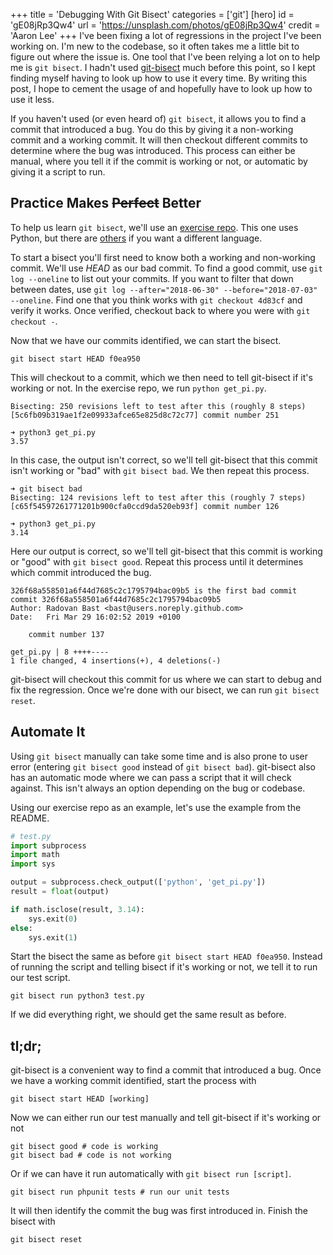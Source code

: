 +++
title = 'Debugging With Git Bisect'
categories = ['git']
[hero]
  id = 'gE08jRp3Qw4'
  url = 'https://unsplash.com/photos/gE08jRp3Qw4'
  credit = 'Aaron Lee'
+++
I've been fixing a lot of regressions in the project I've been working on. I'm
new to the codebase, so it often takes me a little bit to figure out where the
issue is. One tool that I've been relying a lot on to help me is `git bisect`. I
hadn't used [git-bisect](https://git-scm.com/docs/git-bisect) much before this
point, so I kept finding myself having to look up how to use it every time. By
writing this post, I hope to cement the usage of and hopefully have to look up
how to use it less.

If you haven't used (or even heard of) `git bisect`, it allows you to find a commit
that introduced a bug. You do this by giving it a non-working commit and a working
commit. It will then checkout different commits to determine where the bug was
introduced. This process can either be manual, where you tell it if the commit
is working or not, or automatic by giving it a script to run.

## Practice Makes ~~Perfect~~ Better

To help us learn `git bisect`, we'll use an [exercise repo](https://github.com/bast/git-bisect-exercise).
This one uses Python, but there are [others](https://github.com/bradleyboy/bisectercise)
if you want a different language.

To start a bisect you'll first need to know both a working and non-working commit.
We'll use _HEAD_ as our bad commit. To find a good commit, use `git log --oneline`
to list out your commits. If you want to filter that down between dates, use
`git log --after="2018-06-30" --before="2018-07-03" --oneline`. Find one that you
think works with `git checkout 4d83cf` and verify it works. Once verified, checkout
back to where you were with `git checkout -`.

Now that we have our commits identified, we can start the bisect.

    git bisect start HEAD f0ea950

This will checkout to a commit, which we then need to tell git-bisect if it's
working or not. In the exercise repo, we run `python get_pi.py`.

    Bisecting: 250 revisions left to test after this (roughly 8 steps)
    [5c6fb09b319ae1f2e09933afce65e825d8c72c77] commit number 251

    ➜ python3 get_pi.py
    3.57

In this case, the output isn't correct, so we'll tell git-bisect that this commit
isn't working or "bad" with `git bisect bad`. We then repeat this process.

    ➜ git bisect bad
    Bisecting: 124 revisions left to test after this (roughly 7 steps)
    [c65f54597261771201b900cfa0ccd9da520eb93f] commit number 126

    ➜ python3 get_pi.py
    3.14

Here our output is correct, so we'll tell git-bisect that this commit is working
or "good" with `git bisect good`. Repeat this process until it determines which
commit introduced the bug.

    326f68a558501a6f44d7685c2c1795794bac09b5 is the first bad commit
    commit 326f68a558501a6f44d7685c2c1795794bac09b5
    Author: Radovan Bast <bast@users.noreply.github.com>
    Date:   Fri Mar 29 16:02:52 2019 +0100

        commit number 137

    get_pi.py | 8 ++++----
    1 file changed, 4 insertions(+), 4 deletions(-)

git-bisect will checkout this commit for us where we can start to debug and fix
the regression. Once we're done with our bisect, we can run `git bisect reset`.

## Automate It

Using `git bisect` manually can take some time and is also prone to user error
(entering `git bisect good` instead of `git bisect bad`). git-bisect also has an
automatic mode where we can pass a script that it will check against. This isn't
always an option depending on the bug or codebase.

Using our exercise repo as an example, let's use the example from the README.

```python
# test.py
import subprocess
import math
import sys

output = subprocess.check_output(['python', 'get_pi.py'])
result = float(output)

if math.isclose(result, 3.14):
    sys.exit(0)
else:
    sys.exit(1)
```

Start the bisect the same as before `git bisect start HEAD f0ea950`. Instead of
running the script and telling bisect if it's working or not, we tell it to run
our test script.

    git bisect run python3 test.py

If we did everything right, we should get the same result as before.

## tl;dr;

git-bisect is a convenient way to find a commit that introduced a bug. Once we have
a working commit identified, start the process with

    git bisect start HEAD [working]

Now we can either run our test manually and tell git-bisect if it's working or not

    git bisect good # code is working
    git bisect bad # code is not working

Or if we can have it run automatically with `git bisect run [script]`.

    git bisect run phpunit tests # run our unit tests

It will then identify the commit the bug was first introduced in. Finish the
bisect with

    git bisect reset
